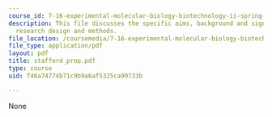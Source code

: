 ```yaml
---
course_id: 7-16-experimental-molecular-biology-biotechnology-ii-spring-2005
description: This file discusses the specific aims, background and significance, and
  research design and methods.
file_location: /coursemedia/7-16-experimental-molecular-biology-biotechnology-ii-spring-2005/f46a74774b71c9b9a6af5325ca99733b_stafford_prop.pdf
file_type: application/pdf
layout: pdf
title: stafford_prop.pdf
type: course
uid: f46a74774b71c9b9a6af5325ca99733b

---
```

None